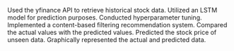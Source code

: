 Used the yfinance API to retrieve historical stock data.
Utilized an LSTM model for prediction purposes.
Conducted hyperparameter tuning.
Implemented a content-based filtering recommendation system.
Compared the actual values with the predicted values.
Predicted the stock price of unseen data.
Graphically represented the actual and predicted data.
